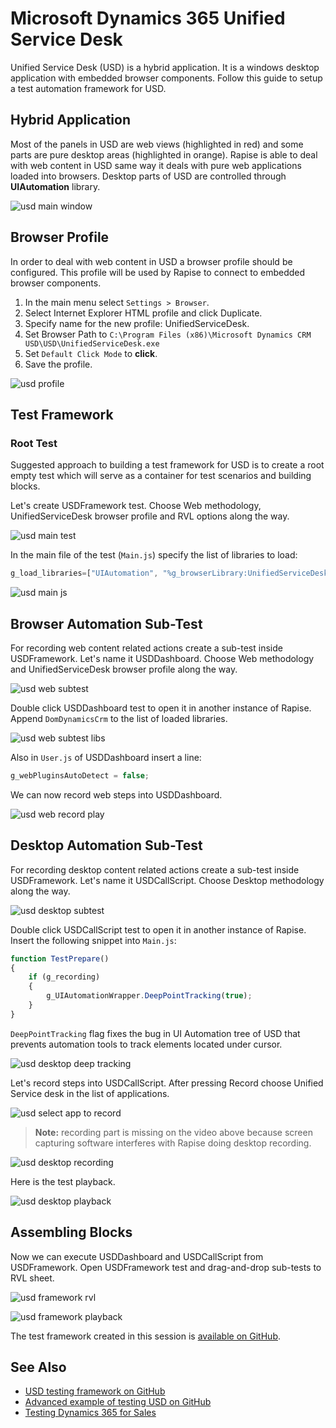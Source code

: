 # Microsoft Dynamics 365 Unified Service Desk

Unified Service Desk (USD) is a hybrid application. It is a windows desktop application with embedded browser components. Follow this guide to setup a test automation framework for USD.

## Hybrid Application

Most of the panels in USD are web views (highlighted in red) and some parts are pure desktop areas (highlighted in orange). Rapise is able to deal with web content in USD same way it deals with pure web applications loaded into browsers. Desktop parts of USD are controlled through **UIAutomation** library.

![usd main window](./img/usdmainwindow.png)

## Browser Profile

In order to deal with web content in USD a browser profile should be configured.  This profile will be used by Rapise to connect to embedded browser components.

1. In the main menu select `Settings > Browser`.
2. Select Internet Explorer HTML profile and click Duplicate.
3. Specify name for the new profile: UnifiedServiceDesk.
4. Set Browser Path to `C:\Program Files (x86)\Microsoft Dynamics CRM USD\USD\UnifiedServiceDesk.exe`
5. Set `Default Click Mode` to **click**.
6. Save the profile.

![usd profile](./img/usdprofile.gif)

## Test Framework

### Root Test

Suggested approach to building a test framework for USD is to create a root empty test which will serve as a container for test scenarios and building blocks.

Let's create USDFramework test. Choose Web methodology, UnifiedServiceDesk browser profile and RVL options along the way.

![usd main test](./img/usdmaintest.gif)

In the main file of the test (`Main.js`) specify the list of libraries to load:

```javascript
g_load_libraries=["UIAutomation", "%g_browserLibrary:UnifiedServiceDesk%", "DomDynamicsCrm"];
```

![usd main js](./img/usdmainjs.png)

## Browser Automation Sub-Test

For recording web content related actions create a sub-test inside USDFramework. Let's name it USDDashboard. Choose Web methodology and UnifiedServiceDesk browser profile along the way.

![usd web subtest](./img/usdwebsubtest.gif)

Double click USDDashboard test to open it in another instance of Rapise. Append `DomDynamicsCrm` to the list of loaded libraries.

![usd web subtest libs](./img/usdwebsubtestlibs.gif)

Also in `User.js` of USDDashboard insert a line:

```javascript
g_webPluginsAutoDetect = false;
```

We can now record web steps into USDDashboard.

![usd web record play](./img/usdwebrecordplay.gif)

## Desktop Automation Sub-Test

For recording desktop content related actions create a sub-test inside USDFramework. Let's name it USDCallScript. Choose Desktop methodology along the way.

![usd desktop subtest](./img/usddesktopsubtest.gif)

Double click USDCallScript test to open it in another instance of Rapise. Insert the following snippet into `Main.js`:

```javascript
function TestPrepare()
{
    if (g_recording)
    {
        g_UIAutomationWrapper.DeepPointTracking(true);
    }
}
```

`DeepPointTracking` flag fixes the bug in UI Automation tree of USD that prevents automation tools to track elements located under cursor.

![usd desktop deep tracking](./img/usddesktopdeeptracking.gif)

Let's record steps into USDCallScript. After pressing Record choose Unified Service desk in the list of applications.

![usd select app to record](./img/usdselectapptorecord.png)

> **Note:** recording part is missing on the video above because screen capturing software interferes with Rapise doing desktop recording.

![usd desktop recording](./img/usddesktoprecording.png)

Here is the test playback.

![usd desktop playback](./img/usddesktopplayback.gif)

## Assembling Blocks

Now we can execute USDDashboard and USDCallScript from USDFramework. Open USDFramework test and drag-and-drop sub-tests to RVL sheet.

![usd framework rvl](./img/usdframeworkrvl.png)

![usd framework playback](./img/usdframeworkplayback.gif)

The test framework created in this session is [available on GitHub](https://github.com/Inflectra/rapise-framework-examples/tree/master/USDFramework).

## See Also

- [USD testing framework on GitHub](https://github.com/Inflectra/rapise-framework-examples/tree/master/USDFramework)
- [Advanced example of testing USD on GitHub](https://github.com/Inflectra/rapise-dynamics365-samples/tree/master/UnifiedServiceDesk)
- [Testing Dynamics 365 for Sales](dynamics_crm.md)
